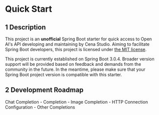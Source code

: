 # Quick Start
## 1 Description
This project is an **unofficial** Spring Boot starter for quick access to Open AI's API developing and maintaining by Cena Studio. Aiming to facilitate Spring Boot developers, this project is licensed under [the MIT license](https://github.com/Cena-Studio/openai-spring-boot-starter/blob/main/LICENSE).

This project is currently established on Spring Boot 3.0.4. Broader version support will be provided based on feedback and demands from the community in the future. In the meantime, please make sure that your Spring Boot project version is compatible with this starter.

## 2 Development Roadmap
Chat Completion - Completion - Image Completion - HTTP Connection Configuration - Other Completions

